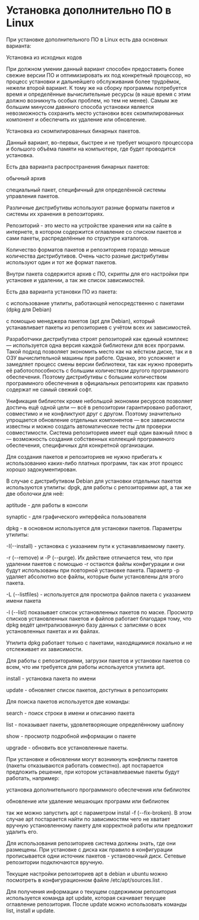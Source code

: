 # Установка дополнительно ПО в Linux


При установке дополнительного ПО в Linux есть два основных варианта:

Установка из исходных кодов

При должном умении данный вариант способен предоставить более свежие версии ПО и оптимизировать их под конкретный процессор, но процесс установки и дальнейшего обслуживания более трудоёмок, нежели второй вариант. К тому же на сборку программы потребуется время и определённые вычислительные ресурсы (в наше время с этим должно возникнуть особых проблем, но тем не менее). Самым же большим минусом давнного способа установки является невозможность сохранить место установки всех скомпилированных компонент и обеспечить их удаление или обновление.


Установка из скомпилированных бинарных пакетов.

Данный вариант, во-первых, быстрее и не требует мощного процессора и большого объёма памяти на компьютере, где будет проводится установка.

Есть два варианта распространения бинарных пакетов:

обычный архив

специальный пакет, специфичный для определённой системы управления пакетов. 

Различные дистрибутивы используют разные форматы пакетов и системы их хранения в репозиториях.

Репозиторий - это место на устройстве хранения или на сайте в интернете, в котором содержится оглавление со списком пакетов и сами пакеты, распределённые по структуре каталогов. 

Количество форматов пакетов и репозиториев гораздо меньше количества дистрибутивов. Очень часто разные дистрибутивы используют один и тот же формат пакетов.

Внутри пакета содержится архив с ПО, скрипты для его настройки при установке и удалении, а так же список зависимостей. 

Есть два варианта установки ПО из пакета:

с использование утилиты, работающей непосредственно с пакетами (dpkg для Debian)

с помощью менеджера пакетов (apt для Debian), который устанавливает пакеты из репозиториев с учётом всех их зависимостей. 

Разработчики дистрибутива строят репозиторий как единый комплекс — используется одна версия каждой библиотеки для всех программ. Такой подход позволяет экономить место как на жёстком диске, так и в ОЗУ вычислительной машины при работе. Однако, это усложняет и замедляет процесс смены версии библиотеки, так как нужно проверить её работоспособность с большим количеством другого программного обеспечения. Поэтому дистрибутивы с большим количеством программного обеспечения в официальных репозиториях как правило содержат не самый свежий софт. 

Унификация библиотек кроме небольшой экономии ресурсов позволяет достичь ещё одной цели — всё в репозитории гарантировано работают, совместимо и не конфликтуют друг с другом. Поэтому значительно упрощается обновление отдельных компонентов — все зависимости известны и можно создать автоматические тесты для проверки совместимости. Система репозиториев имеет ещё один важный плюс в  — возможность создания собственных коллекций программного обеспечения, специфичных для конкретной организации. 

Для создания пакетов и репозиториев не нужно прибегать к использованию каких-либо платных программ, так как этот процесс хорошо задокументирован.

В случае с дистрибутивом Debian для установки отдельных пакетов используются утилиты:
 dpgk, для работы с репозиториями
 apt, а так же две оболочки для неё:

aptitude - для работы в консоли 

synaptic - для графического интерфейса пользователя

dpkg - в основном используется для установки пакетов. Параметры утилиты:

-I(--install) - установка с указанием пути к устанавливаемому пакету.

-r (--remove) и -P (--purge). Их действие отличается тем, что при удалении пакетов с помощью -r остаются файлы конфигурации и они будут использованы при повторной установке пакета. Параметр -p удаляет абсолютно все файлы, которые были установлены для этого пакета. 


-L (--listfiles) - используется для просмотра файлов пакета с указанием имени пакета

-l (--list) показывает список установленных пакетов по маске. Просмотр списков установленных пакетов и файлов работает благодаря тому, что dpkg ведёт централизованную базу данных с записями о всех установленных пакетах и их файлах. 

Утилита dpkg работает только с пакетами, находящимися локально и не отслеживает их зависимости. 

Для работы с репозиториями, загрузки пакетов и установки пакетов со всем, что им требуется для работы используется утилита apt. 

install - установка пакета по имени

update - обновляет список пакетов, доступных в репозиториях


Для поиска пакетов используется две команды: 

search - поиск строки в имени и описанию пакета 

list - показывает пакеты, удовлетворяющие определённому шаблону

show - просмотр подробной информации о пакете    

upgrade - обновить все установленные пакеты.

  
При установке и обновлении могут возникнуть конфликты пакетов (пакеты отказываются работать совместно). аpt постарается предложить решение, при котором устанавливаемые пакеты будут работать, например:

установка дополнительного программного обеспечения или библиотек 

обновление или удаление мешающих программ или библиотек

так же можно запустить apt с параметром instal -f (--fix-broken). В этом случае apt постарается найти по зависимостям чего не хватает вручную установленному пакету для корректной работы или предложит удалить его.

Для использования репозиториев система должны знать, где они размещены. При установке с диска как правило в конфигурации прописывается одни источник пакетов - установочный диск. Сетевые репозитории подключаются вручную.

Текущие настройки репозиториев apt в debian и ubuntu можно посмотреть в конфигурационном файле /etc/apt/sources.list .

Для получения информации о текущем содержимом репозитория используется команда apt update, которая скачивает текущее оглавление репозитория. После update можно использовать команды list, install и update.
